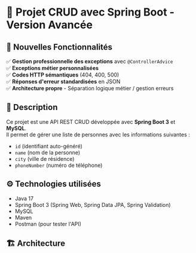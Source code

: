 # 🚀 Projet CRUD avec Spring Boot - Version Avancée

## 🌟 Nouvelles Fonctionnalités
✅ **Gestion professionnelle des exceptions** avec `@ControllerAdvice`  
✅ **Exceptions métier personnalisées**  
✅ **Codes HTTP sémantiques** (404, 400, 500)  
✅ **Réponses d'erreur standardisées** en JSON  
✅ **Architecture propre** - Séparation logique métier / gestion erreurs

## 📌 Description
Ce projet est une API REST CRUD développée avec **Spring Boot 3** et **MySQL**.  
Il permet de gérer une liste de personnes avec les informations suivantes :
- `id` (identifiant auto-généré)
- `name` (nom de la personne)
- `city` (ville de résidence) 
- `phoneNumber` (numéro de téléphone)

## ⚙️ Technologies utilisées
- Java 17
- Spring Boot 3 (Spring Web, Spring Data JPA, Spring Validation)
- MySQL
- Maven
- Postman (pour tester l'API)

## 🏗️ Architecture
